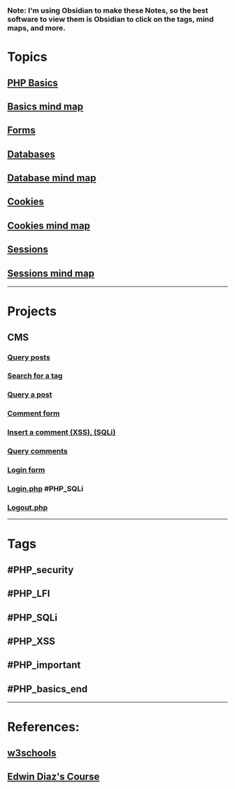 ### Note: I'm using Obsidian to make these Notes, so the best software to view them is Obsidian to click on the tags, mind maps, and more.

# Topics 
## [PHP Basics](Notes/basics.md#tags)
## [Basics mind map](Notes/basics_mindmap.html)
## [Forms](Notes/forms.md)
## [Databases](Notes/databases.md)
## [Database mind map](Notes/databases_mindmap.html)
## [Cookies](Notes/cookies🍪.md)
## [Cookies mind map](Notes/cookies_mindmap.html)
## [Sessions](Notes/session.md)
## [Sessions mind map](Notes/session_mindmap.html)
---
# Projects 
## CMS
### [Query posts](cms.md#posts)
### [Search for a tag](cms.md#search)
### [Query a post](cms.md#post)
### [Comment form](cms.md#comment_form)
### [Insert a comment (XSS), (SQLi)](cms.md#ins_comment)
### [Query comments](cms.md#vu_comments)
### [Login form](cms.md#login_form)
### [Login.php](cms.md#login_php) #PHP_SQLi
### [Logout.php](cms.md#logout_php) 
---
# Tags
## #PHP_security 
## #PHP_LFI 
## #PHP_SQLi
## #PHP_XSS
## #PHP_important 
## #PHP_basics_end 
----
# References: 
## [w3schools](https://www.w3schools.com/php/default.asp)
## [Edwin Diaz's Course](https://www.udemy.com/course/php-for-complete-beginners-includes-msql-object-oriented/)